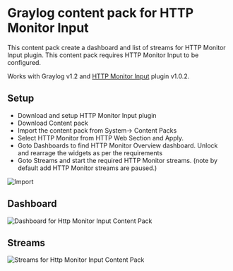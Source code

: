 # Graylog content pack for HTTP Monitor Input

This content pack create a dashboard and list of streams for HTTP Monitor Input plugin. This content pack requires HTTP Monitor Input to be configured.

Works with Graylog v1.2 and [HTTP Monitor Input](https://github.com/sivasamyk/graylog2-plugin-input-httpmonitor) plugin v1.0.2.

Setup
-----

* Download and setup HTTP Monitor Input plugin
* Download Content pack 
* Import the content pack from System-> Content Packs
* Select HTTP Monitor from HTTP Web Section and Apply.
* Goto Dashboards to find HTTP Monitor Overview dashboard. Unlock and rearrage the widgets as per the requirements
* Goto Streams and start the required HTTP Monitor streams. (note by default add HTTP Monitor streams are paused.)

![Import](https://raw.githubusercontent.com/sivasamyk/graylog-contentpack-httpmonitor/master/import.png)

Dashboard
---------

![Dashboard for Http Monitor Input Content Pack](https://raw.githubusercontent.com/sivasamyk/graylog-contentpack-httpmonitor/master/dashboard.png)

Streams
-------

![Streams for Http Monitor Input Content Pack](https://raw.githubusercontent.com/sivasamyk/graylog-contentpack-httpmonitor/master/streams.png)